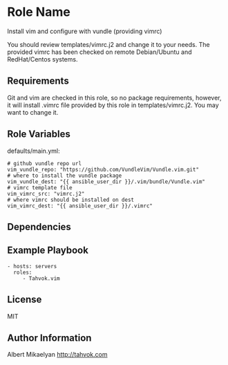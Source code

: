 Role Name
=========

Install vim and configure with vundle (providing vimrc)

You should review templates/vimrc.j2 and change it to your needs.
The provided vimrc has been checked on remote Debian/Ubuntu and RedHat/Centos systems.

Requirements
------------

Git and vim are checked in this role, so no package requirements, however, it will install .vimrc file provided by this role in templates/vimrc.j2. You may want to change it.

Role Variables
--------------

defaults/main.yml:

```
# github vundle repo url
vim_vundle_repo: "https://github.com/VundleVim/Vundle.vim.git" 
# where to install the vundle package
vim_vundle_dest: "{{ ansible_user_dir }}/.vim/bundle/Vundle.vim" 
# vimrc template file
vim_vimrc_src: "vimrc.j2" 
# where vimrc should be installed on dest
vim_vimrc_dest: "{{ ansible_user_dir }}/.vimrc" 
```

Dependencies
------------


Example Playbook
----------------

    - hosts: servers
      roles:
         - Tahvok.vim

License
-------

MIT

Author Information
------------------

Albert Mikaelyan
http://tahvok.com

